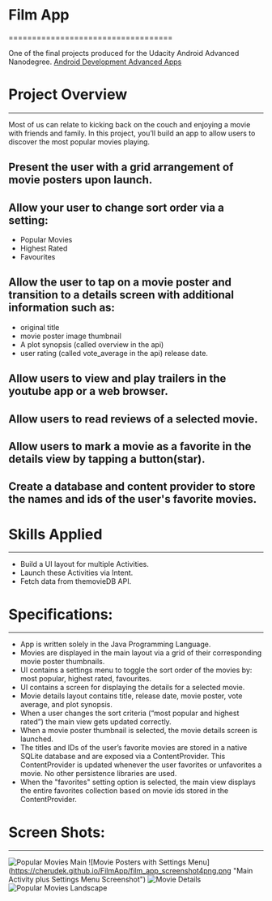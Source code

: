 # Film App
===================================

One of the final projects produced for the Udacity Android Advanced Nanodegree.
[Android Development Advanced Apps](https://classroom.udacity.com/nanodegrees/nd801/parts/9bb83157-0407-47dc-b0c4-c3d4d7dc66df)

# Project Overview
------------------------

Most of us can relate to kicking back on the couch and enjoying a movie with friends and family. In this project, you’ll build an app to allow users to discover the most popular movies playing.

## Present the user with a grid arrangement of movie posters upon launch.
## Allow your user to change sort order via a setting:
* Popular Movies
* Highest Rated
* Favourites

## Allow the user to tap on a movie poster and transition to a details screen with additional information such as:
* original title
* movie poster image thumbnail
* A plot synopsis (called overview in the api)
* user rating (called vote_average in the api)
  release date.
  
## Allow users to view and play trailers in the youtube app or a web browser.
## Allow users to read reviews of a selected movie.
## Allow users to mark a movie as a favorite in the details view by tapping a button(star).
## Create a database and content provider to store the names and ids of the user's favorite movies.
## 


# Skills Applied
---------------------------------

* Build a UI layout for multiple Activities.
* Launch these Activities via Intent.
* Fetch data from themovieDB API.

# Specifications:
---------------------------------

* App is written solely in the Java Programming Language.
* Movies are displayed in the main layout via a grid of their corresponding movie poster thumbnails.
* UI contains a settings menu to toggle the sort order of the movies by: most popular, highest rated, favourites.
* UI contains a screen for displaying the details for a selected movie.
* Movie details layout contains title, release date, movie poster, vote average, and plot synopsis.
* When a user changes the sort criteria (“most popular and highest rated”) the main view gets updated correctly.
* When a movie poster thumbnail is selected, the movie details screen is launched.
* The titles and IDs of the user’s favorite movies are stored in a native SQLite database and are exposed via a ContentProvider. This ContentProvider is updated whenever the user favorites or unfavorites a movie. No other persistence libraries are used.
* When the "favorites" setting option is selected, the main view displays the entire favorites collection based on movie ids stored in the ContentProvider.

# Screen Shots:
---------------------------------

![Popular Movies Main](https://cherudek.github.io/FilmApp/film_app_screenshot3.png "Popular Movies Main Screenshot")
![Movie Posters with Settings Menu] (https://cherudek.github.io/FilmApp/film_app_screenshot4png.png "Main Activity plus Settings Menu Screenshot")
![Movie Details](https://cherudek.github.io/FilmApp/film_app_screenshot.png "Main Details Screenshot")
![Popular Movies Landscape](https://cherudek.github.io/FilmApp/film_app_screenshot2.png "Popular Movies Landscape")










